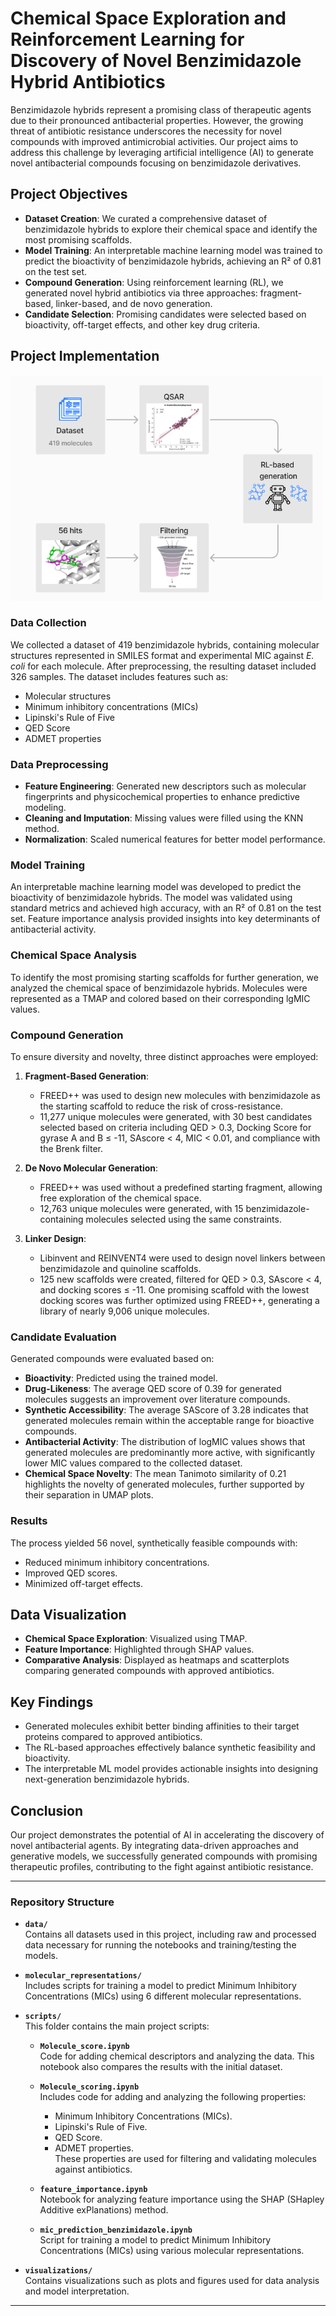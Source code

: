 # Chemical Space Exploration and Reinforcement Learning for Discovery of Novel Benzimidazole Hybrid Antibiotics

Benzimidazole hybrids represent a promising class of therapeutic agents due to their pronounced antibacterial properties. However, the growing threat of antibiotic resistance underscores the necessity for novel compounds with improved antimicrobial activities. Our project aims to address this challenge by leveraging artificial intelligence (AI) to generate novel antibacterial compounds focusing on benzimidazole derivatives.

## Project Objectives

- **Dataset Creation**: We curated a comprehensive dataset of benzimidazole hybrids to explore their chemical space and identify the most promising scaffolds.
- **Model Training**: An interpretable machine learning model was trained to predict the bioactivity of benzimidazole hybrids, achieving an R² of 0.81 on the test set.
- **Compound Generation**: Using reinforcement learning (RL), we generated novel hybrid antibiotics via three approaches: fragment-based, linker-based, and de novo generation.
- **Candidate Selection**: Promising candidates were selected based on bioactivity, off-target effects, and other key drug criteria.

## Project Implementation
![Graphical abstract](data/graphical_abstract.png)
### Data Collection

We collected a dataset of 419 benzimidazole hybrids, containing molecular structures represented in SMILES format and experimental MIC against *E. coli* for each molecule. After preprocessing, the resulting dataset included 326 samples. The dataset includes features such as: 
- Molecular structures
- Minimum inhibitory concentrations (MICs)
- Lipinski's Rule of Five
- QED Score
- ADMET properties



### Data Preprocessing

- **Feature Engineering**: Generated new descriptors such as molecular fingerprints and physicochemical properties to enhance predictive modeling.
- **Cleaning and Imputation**: Missing values were filled using the KNN method.
- **Normalization**: Scaled numerical features for better model performance.

### Model Training

An interpretable machine learning model was developed to predict the bioactivity of benzimidazole hybrids. The model was validated using standard metrics and achieved high accuracy, with an R² of 0.81 on the test set. Feature importance analysis provided insights into key determinants of antibacterial activity.

### Chemical Space Analysis

To identify the most promising starting scaffolds for further generation, we analyzed the chemical space of benzimidazole hybrids. Molecules were represented as a TMAP and colored based on their corresponding lgMIC values.

### Compound Generation

To ensure diversity and novelty, three distinct approaches were employed:

1. **Fragment-Based Generation**:
   - FREED++ was used to design new molecules with benzimidazole as the starting scaffold to reduce the risk of cross-resistance.
   - 11,277 unique molecules were generated, with 30 best candidates selected based on criteria including QED > 0.3, Docking Score for gyrase A and B ≤ -11, SAscore < 4, MIC < 0.01, and compliance with the Brenk filter.

2. **De Novo Molecular Generation**:
   - FREED++ was used without a predefined starting fragment, allowing free exploration of the chemical space.
   - 12,763 unique molecules were generated, with 15 benzimidazole-containing molecules selected using the same constraints.

3. **Linker Design**:
   - Libinvent and REINVENT4 were used to design novel linkers between benzimidazole and quinoline scaffolds.
   - 125 new scaffolds were created, filtered for QED > 0.3, SAscore < 4, and docking scores ≤ -11. One promising scaffold with the lowest docking scores was further optimized using FREED++, generating a library of nearly 9,006 unique molecules.

### Candidate Evaluation

Generated compounds were evaluated based on:
- **Bioactivity**: Predicted using the trained model.
- **Drug-Likeness**: The average QED score of 0.39 for generated molecules suggests an improvement over literature compounds.
- **Synthetic Accessibility**: The average SAScore of 3.28 indicates that generated molecules remain within the acceptable range for bioactive compounds.
- **Antibacterial Activity**: The distribution of logMIC values shows that generated molecules are predominantly more active, with significantly lower MIC values compared to the collected dataset.
- **Chemical Space Novelty**: The mean Tanimoto similarity of 0.21 highlights the novelty of generated molecules, further supported by their separation in UMAP plots.

### Results

The process yielded 56 novel, synthetically feasible compounds with:
- Reduced minimum inhibitory concentrations.
- Improved QED scores.
- Minimized off-target effects.

## Data Visualization

- **Chemical Space Exploration**: Visualized using TMAP.
- **Feature Importance**: Highlighted through SHAP values.
- **Comparative Analysis**: Displayed as heatmaps and scatterplots comparing generated compounds with approved antibiotics.

## Key Findings

- Generated molecules exhibit better binding affinities to their target proteins compared to approved antibiotics.
- The RL-based approaches effectively balance synthetic feasibility and bioactivity.
- The interpretable ML model provides actionable insights into designing next-generation benzimidazole hybrids.

## Conclusion

Our project demonstrates the potential of AI in accelerating the discovery of novel antibacterial agents. By integrating data-driven approaches and generative models, we successfully generated compounds with promising therapeutic profiles, contributing to the fight against antibiotic resistance.

---

### Repository Structure

- **`data/`**  
  Contains all datasets used in this project, including raw and processed data necessary for running the notebooks and training/testing the models.
  
- **`molecular_representations/`**  
  Includes scripts for training a model to predict Minimum Inhibitory Concentrations (MICs) using 6 different molecular representations. 
  
- **`scripts/`**  
  This folder contains the main project scripts:  
  - **`Molecule_score.ipynb`**  
    Code for adding chemical descriptors and analyzing the data. This notebook also compares the results with the initial dataset.  

  - **`Molecule_scoring.ipynb`**  
    Includes code for adding and analyzing the following properties:  
    - Minimum Inhibitory Concentrations (MICs).  
    - Lipinski's Rule of Five.  
    - QED Score.  
    - ADMET properties.  
    These properties are used for filtering and validating molecules against antibiotics.  

  - **`feature_importance.ipynb`**  
    Notebook for analyzing feature importance using the SHAP (SHapley Additive exPlanations) method.  

  - **`mic_prediction_benzimidazole.ipynb`**  
    Script for training a model to predict Minimum Inhibitory Concentrations (MICs) using various molecular representations.  

- **`visualizations/`**  
  Contains visualizations such as plots and figures used for data analysis and model interpretation.
---
